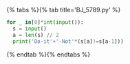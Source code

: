 {% tabs %}{% tab title='BJ_5789.py' %}

```py
for _ in[0]*int(input()):
  s = input()
  a = len(s) // 2
  print('Do-it'+'-Not'*(s[a]!=s[a-1]))
```

{% endtab %}{% endtabs %}

